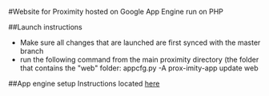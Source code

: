 #Website for Proximity hosted on Google App Engine run on PHP

##Launch instructions
* Make sure all changes that are launched are first synced with the master branch
* run the following command from the main proximity directory (the folder that contains the "web" folder: appcfg.py -A prox-imity-app update web

##App engine setup
Instructions located [here](https://console.developers.google.com/start/appengine)

